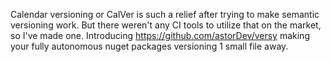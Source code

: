 Calendar versioning or CalVer is such a relief after trying to make semantic versioning work. But there weren't any CI tools to utilize that on the market, so I've made one. Introducing https://github.com/astorDev/versy making your fully autonomous nuget packages versioning 1 small file away.
